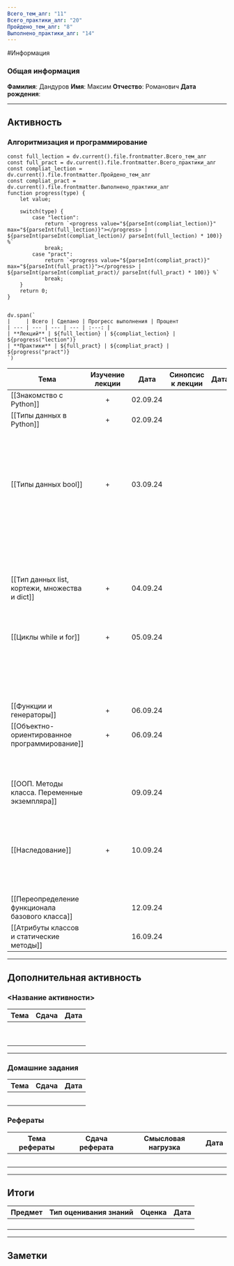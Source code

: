 ```yaml
---
Всего_тем_алг: "11"
Всего_практики_алг: "20"
Пройдено_тем_алг: "8"
Выполнено_практики_алг: "14"
---
```

#Информация
### Общая информация

**Фамилия**: Дандуров
**Имя**: Максим
**Отчество**: Романович
**Дата рождения**: 

---
## Активность
###  Алгоритмизация и программирование

```dataviewjs
const full_lection = dv.current().file.frontmatter.Всего_тем_алг
const full_pract = dv.current().file.frontmatter.Всего_практики_алг
const compliat_lection = dv.current().file.frontmatter.Пройдено_тем_алг
const compliat_pract = dv.current().file.frontmatter.Выполнено_практики_алг
function progress(type) {
    let value;
    
    switch(type) {
        case "lection": 
			return `<progress value="${parseInt(compliat_lection)}" max="${parseInt(full_lection)}"></progress> | ${parseInt(parseInt(compliat_lection)/ parseInt(full_lection) * 100)} %`
            break;
        case "pract":
			return `<progress value="${parseInt(compliat_pract)}" max="${parseInt(full_pract)}"></progress> | ${parseInt(parseInt(compliat_pract)/ parseInt(full_pract) * 100)} %`
            break;
    }
    return 0;
}


dv.span(`
|     | Всего | Сделано | Прогресс выполнения | Процент 
| --- | --- | --- | --- | :---: |
| **Лекций** | ${full_lection} | ${compliat_lection} | ${progress("lection")}
| **Практики** | ${full_pract} | ${compliat_pract} | ${progress("pract")}
`)
```

| Тема                                            | Изучение лекции | Дата     | Синопсис к лекции | Дата |                            Практика                            | Дата     |
| ----------------------------------------------- | :-------------: | -------- | :---------------: | ---- | :------------------------------------------------------------: | -------- |
| [[Знакомство с Python]]                         |        +        | 02.09.24 |                   |      |                    [[Задание. Калькулятор]]                    | 02.09.24 |
| [[Типы данных в Python]]                        |        +        | 02.09.24 |                   |      |                   [[Задание. Запись строк]]                    | 02.09.24 |
|                                                 |                 |          |                   |      |                   [[Задание. Вывод строки]]                    | 02.09.24 |
|                                                 |                 |          |                   |      |                [[Задание. Работа со строками]]                 | 04.09.24 |
| [[Типы данных bool]]                            |        +        | 03.09.24 |                   |      |              [[Задание. Условная конструкция if]]              | 03.04.24 |
|                                                 |                 |          |                   |      | [[Задание. Условная конструкция if с дополнительными блоками]] | 03.04.24 |
|                                                 |                 |          |                   |      |                [[Задание. Тернарные операторы]]                | 03.04.24 |
| [[Тип данных list, кортежи, множества и dict]]  |        +        | 04.09.24 |                   |      |                   [[Задание. Методы списка]]                   | 05.09.24 |
|                                                 |                 |          |                   |      |                      [[Задание. Словари]]                      | 05.09.24 |
| [[Циклы while и for]]                           |        +        | 05.09.24 |                   |      |                [[Задание. Квадрат целых чисел]]                | 05.09.24 |
|                                                 |                 |          |                   |      |                     [[Задание. Цикл for]]                      | 05.09.24 |
|                                                 |                 |          |                   |      |               [[Задание. Сумма квадратов чисел]]               | 05.09.24 |
| [[Функции и генераторы]]                        |        +        | 06.09.24 |                   |      |                  [[Задание. Первая функция]]                   | 12.09.24 |
| [[Объектно-ориентированное программирование]]   |        +        | 06.09.24 |                   |      |              [[Задание. Создание первого класса]]              |          |
|                                                 |                 |          |                   |      |                [[Задание. Создание класса ООП]]                |          |
| [[ООП. Методы класса. Переменные экземпляра]]   |                 | 09.09.24 |                   |      |             [[Задание. Улучшение первого класса]]              |          |
|                                                 |                 |          |                   |      |                 [[Задание. Интернет-магазин]]                  |          |
| [[Наследование]]                                |        +        | 10.09.24 |                   |      |                [[Задание. Наследование класса]]                | 13.09.24 |
|                                                 |                 |          |                   |      |            [[Задание. Множественное наследование]]             |          |
| [[Переопределение функционала базового класса]] |                 | 12.09.24 |                   |      |              [[Задание. Переопределение класса]]               |          |
| [[Атрибуты классов и статические методы]]       |                 | 16.09.24 |                   |      |                                                                |          |

---
## Дополнительная активность

### <Название активности>

| Тема | Сдача | Дата |
| ---- | :---: | :--: |
|      |       |      |
|      |       |      |
|      |       |      |
|      |       |      |
|      |       |      |
|      |       |      |
|      |       |      |
|      |       |      |
|      |       |      |

---
### Домашние задания 

| Тема | Сдача | Дата |
| ---- | :---: | ---- |
|      |       |      |
|      |       |      |
|      |       |      |
|      |       |      |
|      |       |      |

### Рефераты

| Тема рефераты | Сдача реферата | Смысловая нагрузка | Дата |
| ------------- | :------------: | :----------------: | :--: |
|               |                |                    |      |
|               |                |                    |      |
|               |                |                    |      |
|               |                |                    |      |
|               |                |                    |      |

---
## Итоги

| Предмет | Тип оценивания знаний | Оценка | Дата |
| ------- | :-------------------: | :----: | :--: |
|         |                       |        |      |
|         |                       |        |      |
|         |                       |        |      |
|         |                       |        |      |

---
## Заметки